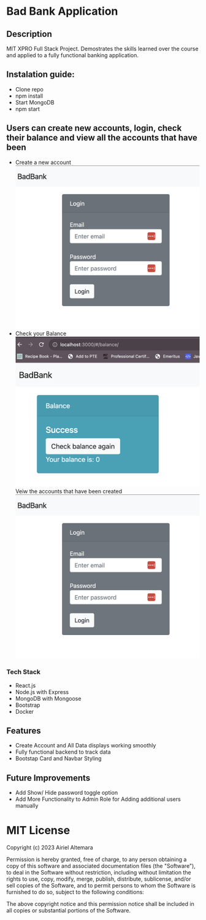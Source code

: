 # Bad Bank Application

## Description

MIT XPRO Full Stack Project. Demostrates the skills learned over the course and applied to a fully functional banking application.

## Instalation guide:

- Clone repo
- npm install
- Start MongoDB
- npm start

## Users can create new accounts, login, check their balance and view all the accounts that have been

- Create a new account
  ![Alt text](image.png)
- Check your Balance
  ![Alt text](image-2.png)
  Veiw the accounts that have been created
  ![Alt text](image-1.png)

### Tech Stack

- React.js
- Node.js with Express
- MongoDB with Mongoose
- Bootstrap
- Docker

## Features

- Create Account and All Data displays working smoothly
- Fully functional backend to track data
- Bootstap Card and Navbar Styling

## Future Improvements

- Add Show/ Hide password toggle option
- Add More Functionality to Admin Role for Adding additional users manually

# MIT License

Copyright (c) 2023 Airiel Altemara

Permission is hereby granted, free of charge, to any person obtaining a copy of this software and associated documentation files (the "Software"), to deal in the Software without restriction, including without limitation the rights to use, copy, modify, merge, publish, distribute, sublicense, and/or sell copies of the Software, and to permit persons to whom the Software is furnished to do so, subject to the following conditions:

The above copyright notice and this permission notice shall be included in all copies or substantial portions of the Software.
